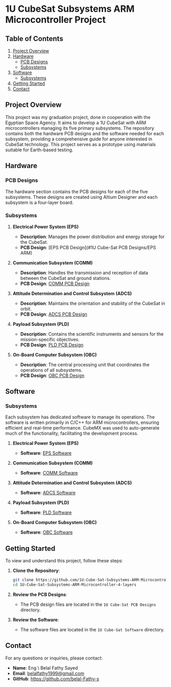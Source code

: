 # 1U CubeSat Subsystems ARM Microcontroller Project

## Table of Contents
1. [Project Overview](#project-overview)
2. [Hardware](#hardware)
   - [PCB Designs](#pcb-designs)
   - [Subsystems](#subsystems)
3. [Software](#software)
   - [Subsystems](#subsystems-1)
4. [Getting Started](#getting-started)
5. [Contact](#contact)

## Project Overview

This project was my graduation project, done in cooperation with the Egyptian Space Agency. It aims to develop a 1U CubeSat with ARM microcontrollers managing its five primary subsystems. The repository contains both the hardware PCB designs and the software needed for each subsystem, providing a comprehensive guide for anyone interested in CubeSat technology. This project serves as a prototype using materials suitable for Earth-based testing.

## Hardware

### PCB Designs

The hardware section contains the PCB designs for each of the five subsystems. These designs are created using Altium Designer and each subsystem is a four-layer board.

### Subsystems

1. **Electrical Power System (EPS)**
    - **Description**: Manages the power distribution and energy storage for the CubeSat.
    - **PCB Design**: [EPS PCB Design](#1U Cube-Sat PCB Designs/EPS ARM)

2. **Communication Subsystem (COMM)**
    - **Description**: Handles the transmission and reception of data between the CubeSat and ground stations.
    - **PCB Design**: [COMM PCB Design](1U-Cube-Sat-PCB-Designs/COMM-ARM)

3. **Attitude Determination and Control Subsystem (ADCS)**
    - **Description**: Maintains the orientation and stability of the CubeSat in orbit.
    - **PCB Design**: [ADCS PCB Design](1U-Cube-Sat-PCB-Designs/ADCS-ARM)

4. **Payload Subsystem (PLD)**
    - **Description**: Contains the scientific instruments and sensors for the mission-specific objectives.
    - **PCB Design**: [PLD PCB Design](1U-Cube-Sat-PCB-Designs/PAYLOAD-Subsystem)

5. **On-Board Computer Subsystem (OBC)**
    - **Description**: The central processing unit that coordinates the operations of all subsystems.
    - **PCB Design**: [OBC PCB Design](1U-Cube-Sat-PCB-Designs/OBC-ARM)

## Software

### Subsystems

Each subsystem has dedicated software to manage its operations. The software is written primarily in C/C++ for ARM microcontrollers, ensuring efficient and real-time performance. CubeMX was used to auto-generate much of the functionality, facilitating the development process.

1. **Electrical Power System (EPS)**
    - **Software**: [EPS Software](path/to/EPS_Software)

2. **Communication Subsystem (COMM)**
    - **Software**: [COMM Software](path/to/COMM_Software)

3. **Attitude Determination and Control Subsystem (ADCS)**
    - **Software**: [ADCS Software](path/to/ADCS_Software)

4. **Payload Subsystem (PLD)**
    - **Software**: [PLD Software](path/to/PLD_Software)

5. **On-Board Computer Subsystem (OBC)**
    - **Software**: [OBC Software](path/to/OBC_Software)

## Getting Started

To view and understand this project, follow these steps:

1. **Clone the Repository**:
    ```sh
    git clone https://github.com/1U-Cube-Sat-Subsystems-ARM-Microcontroller-4-layers.git
    cd 1U-Cube-Sat-Subsystems-ARM-Microcontroller-4-layers
    ```

2. **Review the PCB Designs**:
    - The PCB design files are located in the `1U Cube-Sat PCB Designs` directory.

3. **Review the Software**:
    - The software files are located in the `1U Cube-Sat Software` directory.

## Contact

For any questions or inquiries, please contact:

- **Name**: Eng \ Belal Fathy Sayed
- **Email**: belalfathy1999@gmail.com
- **GitHub**: https://github.com/belal-Fathy-s

